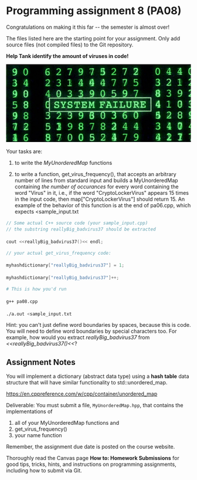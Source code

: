 Programming assignment 8 (PA08)
==============================

Congratulations on making it this far -- the semester is almost over!

The files listed here are the starting point for your assignment.
Only add source files (not compiled files) to the Git repository.

**Help Tank identify the amount of viruses in code!**

![matrix](matrix.png)

Your tasks are:

1. to write the *MyUnorderedMap* functions

2. to write a function, get_virus_frequency(), that accepts an
arbitrary number of lines from standard input and builds a MyUnorderedMap containing *the
number of occurances* for every word containing the word "Virus" in it, i.e., if the word
"CryptoLockerVirus" appears 15 times in the input code, then map["CryptoLockerVirus"] should return 15.
An example of the behavior of this function is at the end of pa06.cpp, which expects \<sample_input.txt


```cpp
// Some actual C++ source code (your sample_input.cpp)
// the substring reallyBig_badvirus37 should be extracted

cout <<reallyBig_badvirus37()<< endl;
```

```cpp
// your actual get_virus_frequency code:

myhashdictionary["reallyBig_badvirus37"] = 1;

myhashdictionary["reallyBig_badvirus37"]++;
```

```sh
# This is how you'd run

g++ pa08.cpp

./a.out <sample_input.txt
```

Hint: you can't just define word boundaries by spaces, because this is code.
You will need to define word boundaries by special characters too. For example, how would you extract *reallyBig_badvirus37* from *\<<reallyBig_badvirus37()<<*?

## Assignment Notes
You will implement a dictionary (abstract data type) using a **hash table**
data structure that will have similar functionality to std::unordered_map.

https://en.cppreference.com/w/cpp/container/unordered_map

Deliverable: You must submit a file, `MyUnorderedMap.hpp`, that contains the implementations of
1. all of your MyUnorderedMap functions and
2. get_virus_frequency()
3. your name function

Remember, the assignment due date is posted on the course website.

Thoroughly read the Canvas page **How to: Homework Submissions** for good tips, tricks, hints, and instructions on programming assignments, including how to submit via Git.
